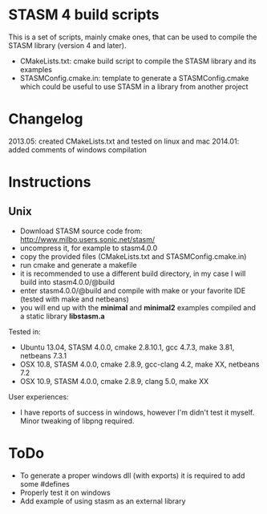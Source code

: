 STASM 4 build scripts
=====================

This is a set of scripts, mainly cmake ones, that can be used to compile the STASM library (version 4 and later).
* CMakeLists.txt: cmake build script to compile the STASM library and its examples
* STASMConfig.cmake.in: template to generate a STASMConfig.cmake which could be useful to use STASM in a library from another project

Changelog
=========
2013.05: created CMakeLists.txt and tested on linux and mac
2014.01: added comments of windows compilation

Instructions
============

Unix
----

* Download STASM source code from: http://www.milbo.users.sonic.net/stasm/ 
* uncompress it, for example to stasm4.0.0
* copy the provided files (CMakeLists.txt and STASMConfig.cmake.in)
* run cmake and generate a makefile
* it is recommended to use a different build directory, in my case I will build into stasm4.0.0/@build
* enter stasm4.0.0/@build and compile with make or your favorite IDE (tested with make and netbeans)
* you will end up with the __minimal__ and __minimal2__ examples compiled and a static library __libstasm.a__


Tested in:
* Ubuntu 13.04, STASM 4.0.0, cmake 2.8.10.1, gcc 4.7.3, make 3.81, netbeans 7.3.1
* OSX 10.8, STASM 4.0.0, cmake 2.8.9, gcc-clang 4.2, make XX, netbeans 7.2
* OSX 10.9, STASM 4.0.0, cmake 2.8.9, clang 5.0, make XX

User experiences:
* I have reports of success in windows, however I'm didn't test it myself. Minor tweaking of libpng required.

ToDo
============
* To generate a proper windows dll (with exports) it is required to add some #defines
* Properly test it on windows
* Add example of using stasm as an external library
